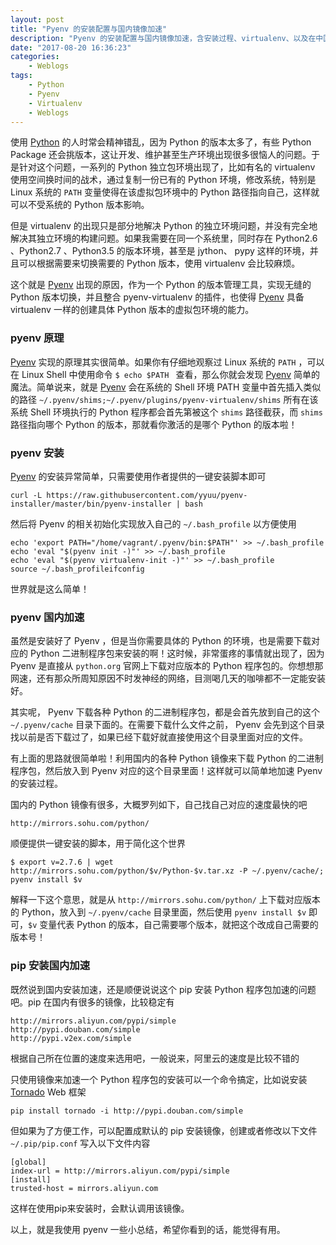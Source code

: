 ```yaml
---
layout: post
title: "Pyenv 的安装配置与国内镜像加速"
description: "Pyenv 的安装配置与国内镜像加速，含安装过程、virtualenv、以及在中国大陆如何加速整个安装过程"
date: "2017-08-20 16:36:23"
categories:
    - Weblogs
tags:
    - Python
    - Pyenv
    - Virtualenv
    - Weblogs
---
```


使用 [Python](https://www.python.org/) 的人时常会精神错乱，因为 Python 的版本太多了，有些 Python Package 还会挑版本，这让开发、维护甚至生产环境出现很多很恼人的问题。于是针对这个问题，一系列的 Python 独立包环境出现了，比如有名的 virtualenv 使用空间换时间的战术，通过复制一份已有的 Python 环境，修改系统，特别是 Linux 系统的 `PATH` 变量使得在该虚拟包环境中的 Python 路径指向自己，这样就可以不受系统的 Python 版本影响。

但是 virtualenv 的出现只是部分地解决 Python 的独立环境问题，并没有完全地解决其独立环境的构建问题。如果我需要在同一个系统里，同时存在 Python2.6 、Python2.7 、Python3.5 的版本环境，甚至是 jython、 pypy 这样的环境，并且可以根据需要来切换需要的 Python 版本，使用 virtualenv 会比较麻烦。

这个就是 [Pyenv](https://github.com/pyenv/pyenv) 出现的原因，作为一个 Python 的版本管理工具，实现无缝的 Python 版本切换，并且整合 pyenv-virtualenv 的插件，也使得 [Pyenv](https://github.com/pyenv/pyenv) 具备 virtualenv 一样的创建具体 Python 版本的虚拟包环境的能力。


### pyenv 原理

[Pyenv](https://github.com/pyenv/pyenv) 实现的原理其实很简单。如果你有仔细地观察过 Linux 系统的 `PATH` ，可以在 Linux Shell 中使用命令 `$ echo $PATH ` 查看，那么你就会发现 [Pyenv](https://github.com/pyenv/pyenv) 简单的魔法。简单说来，就是 [Pyenv](https://github.com/pyenv/pyenv) 会在系统的 Shell 环境 PATH 变量中首先插入类似的路径 `~/.pyenv/shims;~/.pyenv/plugins/pyenv-virtualenv/shims` 所有在该系统 Shell 环境执行的 Python 程序都会首先第被这个 `shims` 路径截获，而 `shims` 路径指向哪个 Python 的版本，那就看你激活的是哪个 Python 的版本啦！


### pyenv 安装

[Pyenv](https://github.com/pyenv/pyenv) 的安装异常简单，只需要使用作者提供的一键安装脚本即可

    curl -L https://raw.githubusercontent.com/yyuu/pyenv-installer/master/bin/pyenv-installer | bash

然后将 Pyenv 的相关初始化实现放入自己的 `~/.bash_profile` 以方便使用

    echo 'export PATH="/home/vagrant/.pyenv/bin:$PATH"' >> ~/.bash_profile
    echo 'eval "$(pyenv init -)"' >> ~/.bash_profile
    echo 'eval "$(pyenv virtualenv-init -)"' >> ~/.bash_profile
    source ~/.bash_profileifconfig

世界就是这么简单！


### pyenv 国内加速

虽然是安装好了 Pyenv ，但是当你需要具体的 Python 的环境，也是需要下载对应的 Python 二进制程序包来安装的啊！这时候，非常蛋疼的事情就出现了，因为 Pyenv 是直接从 `python.org` 官网上下载对应版本的 Python 程序包的。你想想那网速，还有那众所周知原因不时发神经的网络，目测喝几天的咖啡都不一定能安装好。

其实呢， Pyenv 下载各种 Python 的二进制程序包，都是会首先放到自己的这个 `~/.pyenv/cache` 目录下面的。在需要下载什么文件之前， Pyenv 会先到这个目录找以前是否下载过了，如果已经下载好就直接使用这个目录里面对应的文件。

有上面的思路就很简单啦！利用国内的各种 Python 镜像来下载 Python 的二进制程序包，然后放入到 Pyenv 对应的这个目录里面！这样就可以简单地加速 Pyenv 的安装过程。

国内的 Python 镜像有很多，大概罗列如下，自己找自己对应的速度最快的吧

    http://mirrors.sohu.com/python/

顺便提供一键安装的脚本，用于简化这个世界

    $ export v=2.7.6 | wget http://mirrors.sohu.com/python/$v/Python-$v.tar.xz -P ~/.pyenv/cache/; pyenv install $v 

解释一下这个意思，就是从 `http://mirrors.sohu.com/python/` 上下载对应版本的 Python，放入到 `~/.pyenv/cache` 目录里面，然后使用 `pyenv install $v` 即可，`$v` 变量代表 Python 的版本，自己需要哪个版本，就把这个改成自己需要的版本号！


### pip 安装国内加速

既然说到国内安装加速，还是顺便说说这个 pip 安装 Python 程序包加速的问题吧。pip 在国内有很多的镜像，比较稳定有

    http://mirrors.aliyun.com/pypi/simple
    http://pypi.douban.com/simple
    http://pypi.v2ex.com/simple

根据自己所在位置的速度来选用吧，一般说来，阿里云的速度是比较不错的

只使用镜像来加速一个 Python 程序包的安装可以一个命令搞定，比如说安装 [Tornado](https://www.tornadoweb.org) Web 框架

    pip install tornado -i http://pypi.douban.com/simple

但如果为了方便工作，可以配置成默认的 pip 安装镜像，创建或者修改以下文件 `~/.pip/pip.conf` 写入以下文件内容

    [global]
    index-url = http://mirrors.aliyun.com/pypi/simple
    [install]
    trusted-host = mirrors.aliyun.com

这样在使用pip来安装时，会默认调用该镜像。


以上，就是我使用 pyenv 一些小总结，希望你看到的话，能觉得有用。
